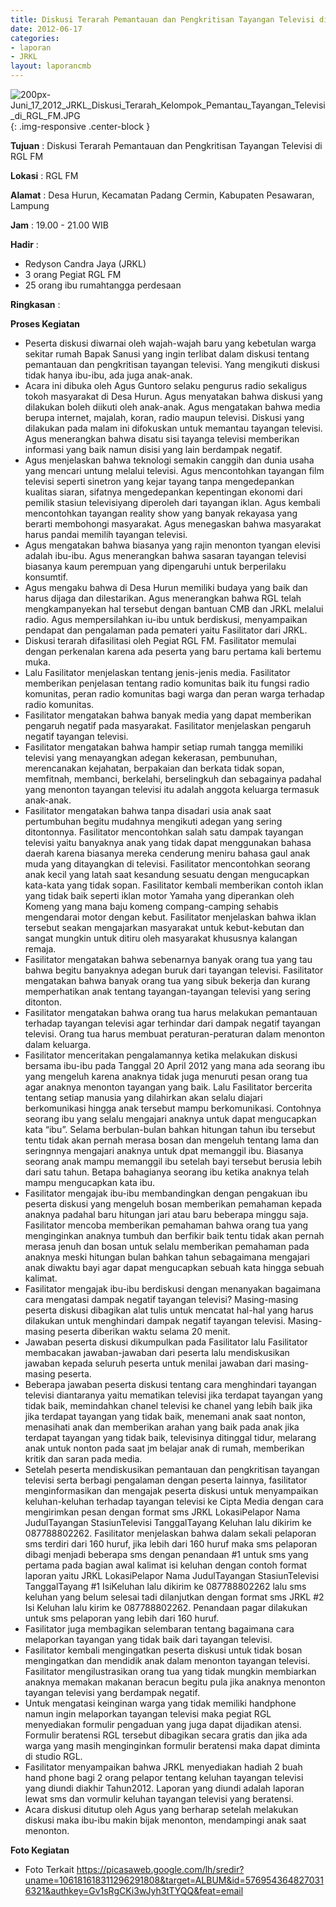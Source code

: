 ```yaml
---
title: Diskusi Terarah Pemantauan dan Pengkritisan Tayangan Televisi di RGL FM
date: 2012-06-17
categories:
- laporan
- JRKL
layout: laporancmb
---
```

	
![200px-Juni_17_2012_JRKL_Diskusi_Terarah_Kelompok_Pemantau_Tayangan_Televisi_di_RGL_FM.JPG](/uploads/200px-Juni_17_2012_JRKL_Diskusi_Terarah_Kelompok_Pemantau_Tayangan_Televisi_di_RGL_FM.JPG){: .img-responsive .center-block }	
	
**Tujuan** :	Diskusi Terarah Pemantauan dan Pengkritisan Tayangan Televisi di RGL FM
	
**Lokasi** :	RGL FM
	
**Alamat** : 	Desa Hurun, Kecamatan Padang Cermin, Kabupaten Pesawaran, Lampung
	
**Jam** :	19.00 - 21.00 WIB
	
**Hadir** :	
*	Redyson Candra Jaya (JRKL)
*	3 orang Pegiat RGL FM
*	25 orang ibu rumahtangga perdesaan

**Ringkasan** :

**Proses Kegiatan**
*	Peserta diskusi diwarnai oleh wajah-wajah baru yang kebetulan warga sekitar rumah Bapak Sanusi yang ingin terlibat dalam diskusi tentang pemantauan dan pengkritisan tayangan televisi. Yang mengikuti diskusi tidak hanya ibu-ibu, ada juga anak-anak.
*	Acara ini dibuka oleh Agus Guntoro selaku pengurus radio sekaligus tokoh masyarakat di Desa Hurun. Agus menyatakan bahwa diskusi yang dilakukan boleh diikuti oleh anak-anak. Agus mengatakan bahwa media berupa internet, majalah, koran, radio maupun televisi. Diskusi yang dilakukan pada malam ini difokuskan untuk memantau tayangan televisi. Agus menerangkan bahwa disatu sisi tayanga televisi memberikan informasi yang baik namun disisi yang lain berdampak negatif.
*	Agus menjelaskan bahwa teknologi semakin canggih dan dunia usaha yang mencari untung melalui televisi. Agus mencontohkan tayangan film televisi seperti sinetron yang kejar tayang tanpa mengedepankan kualitas siaran, sifatnya mengedepankan kepentingan ekonomi dari pemilik stasiun televisiyang diperoleh dari tayangan iklan. Agus kembali mencontohkan tayangan reality show yang banyak rekayasa yang berarti membohongi masyarakat. Agus menegaskan bahwa masyarakat harus pandai memilih tayangan televisi.
*	Agus mengatakan bahwa biasanya yang rajin menonton tyangan elevisi adalah ibu-ibu. Agus menerangkan bahwa sasaran tayangan televisi biasanya kaum perempuan yang dipengaruhi untuk berperilaku konsumtif.
*	Agus mengaku bahwa di Desa Hurun memiliki budaya yang baik dan harus dijaga dan dilestarikan. Agus menerangkan bahwa RGL telah mengkampanyekan hal tersebut dengan bantuan CMB dan JRKL melalui radio. Agus mempersilahkan iu-ibu untuk berdiskusi, menyampaikan pendapat dan pengalaman pada pemateri yaitu Fasilitator dari JRKL.
*	Diskusi terarah difasilitasi oleh Pegiat RGL FM. Fasilitator memulai dengan perkenalan karena ada peserta yang baru pertama kali bertemu muka.
*	Lalu Fasilitator menjelaskan tentang jenis-jenis media. Fasilitator memberikan penjelasan tentang radio komunitas baik itu fungsi radio komunitas, peran radio komunitas bagi warga dan peran warga terhadap radio komunitas.
*	Fasilitator mengatakan bahwa banyak media yang dapat memberikan pengaruh negatif pada masyarakat. Fasilitator menjelaskan pengaruh negatif tayangan televisi.
*	Fasilitator mengatakan bahwa hampir setiap rumah tangga memiliki televisi yang menayangkan adegan kekerasan, pembunuhan, merencanakan kejahatan, berpakaian dan berkata tidak sopan, memfitnah, membanci, berkelahi, berselingkuh dan sebagainya padahal yang menonton tayangan televisi itu adalah anggota keluarga termasuk anak-anak.
*	Fasilitator mengatakan bahwa tanpa disadari usia anak saat pertumbuhan begitu mudahnya mengikuti adegan yang sering ditontonnya. Fasilitator mencontohkan salah satu dampak tayangan televisi yaitu banyaknya anak yang tidak dapat menggunakan bahasa daerah karena biasanya mereka cenderung meniru bahasa gaul anak muda yang ditayangkan di televisi. Fasilitator mencontohkan seorang anak kecil yang latah saat kesandung sesuatu dengan mengucapkan kata-kata yang tidak sopan. Fasilitator kembali memberikan contoh iklan yang tidak baik seperti iklan motor Yamaha yang diperankan oleh Komeng yang mana baju komeng compang-camping sehabis mengendarai motor dengan kebut. Fasilitator menjelaskan bahwa iklan tersebut seakan mengajarkan masyarakat untuk kebut-kebutan dan sangat mungkin untuk ditiru oleh masyarakat khususnya kalangan remaja.
*	Fasilitator mengatakan bahwa sebenarnya banyak orang tua yang tau bahwa begitu banyaknya adegan buruk dari tayangan televisi. Fasilitator mengatakan bahwa banyak orang tua yang sibuk bekerja dan kurang memperhatikan anak tentang tayangan-tayangan televisi yang sering ditonton.
*	Fasilitator mengatakan bahwa orang tua harus melakukan pemantauan terhadap tayangan televisi agar terhindar dari dampak negatif tayangan televisi. Orang tua harus membuat peraturan-peraturan dalam menonton dalam keluarga.
*	Fasilitator menceritakan pengalamannya ketika melakukan diskusi bersama ibu-ibu pada Tanggal 20 April 2012 yang mana ada seorang ibu yang mengeluh karena anaknya tidak juga menuruti pesan orang tua agar anaknya menonton tayangan yang baik. Lalu Fasilitator bercerita tentang setiap manusia yang dilahirkan akan selalu diajari berkomunikasi hingga anak tersebut mampu berkomunikasi. Contohnya seorang ibu yang selalu mengajari anaknya untuk dapat mengucapkan kata “ibu”. Selama berbulan-bulan bahkan hitungan tahun ibu tersebut tentu tidak akan pernah merasa bosan dan mengeluh tentang lama dan seringnnya mengajari anaknya untuk dpat memanggil ibu. Biasanya seorang anak mampu memanggil ibu setelah bayi tersebut berusia lebih dari satu tahun. Betapa bahagianya seorang ibu ketika anaknya telah mampu mengucapkan kata ibu.
*	Fasilitator mengajak ibu-ibu membandingkan dengan pengakuan ibu peserta diskusi yang mengeluh bosan memberikan pemahaman kepada anaknya padahal baru hitungan jari atau baru beberapa minggu saja. Fasilitator mencoba memberikan pemahaman bahwa orang tua yang menginginkan anaknya tumbuh dan berfikir baik tentu tidak akan pernah merasa jenuh dan bosan untuk selalu memberikan pemahaman pada anaknya meski hitungan bulan bahkan tahun sebagaimana mengajari anak diwaktu bayi agar dapat mengucapkan sebuah kata hingga sebuah kalimat.
*	Fasilitator mengajak ibu-ibu berdiskusi dengan menanyakan bagaimana cara mengatasi dampak negatif tayangan televisi? Masing-masing peserta diskusi dibagikan alat tulis untuk mencatat hal-hal yang harus dilakukan untuk menghindari dampak negatif tayangan televisi. Masing-masing peserta diberikan waktu selama 20 menit.
*	Jawaban peserta diskusi dikumpulkan pada Fasilitator lalu Fasilitator membacakan jawaban-jawaban dari peserta lalu mendiskusikan jawaban kepada seluruh peserta untuk menilai jawaban dari masing-masing peserta.
*	Beberapa jawaban peserta diskusi tentang cara menghindari tayangan televisi diantaranya yaitu mematikan televisi jika terdapat tayangan yang tidak baik, memindahkan chanel televisi ke chanel yang lebih baik jika jika terdapat tayangan yang tidak baik, menemani anak saat nonton, menasihati anak dan memberikan arahan yang baik pada anak jika terdapat tayangan yang tidak baik, televisinya ditinggal tidur, melarang anak untuk nonton pada saat jm belajar anak di rumah, memberikan kritik dan saran pada media.
*	Setelah peserta mendiskusikan pemantauan dan pengkritisan tayangan televisi serta berbagi pengalaman dengan peserta lainnya, fasilitator menginformasikan dan mengajak peserta diskusi untuk menyampaikan keluhan-keluhan terhadap tayangan televisi ke Cipta Media dengan cara mengirimkan pesan dengan format sms JRKL <spasi> LokasiPelapor <spasi> Nama <spasi> JudulTayangan <spasi> StasiunTelevisi <spasi> TanggalTayang <spasi> Keluhan lalu dikirim ke 087788802262. Fasilitator menjelaskan bahwa dalam sekali pelaporan sms terdiri dari 160 huruf, jika lebih dari 160 huruf maka sms pelaporan dibagi menjadi beberapa sms dengan penandaan #1 untuk sms yang pertama pada bagian awal kalimat isi keluhan dengan contoh format laporan yaitu JRKL <spasi> LokasiPelapor <spasi> Nama <spasi> JudulTayangan <spasi> StasiunTelevisi <spasi> TanggalTayang <spasi> #1 IsiKeluhan lalu dikirim ke 087788802262 lalu sms keluhan yang belum selesai tadi dilanjutkan dengan format sms JRKL <spasi> #2 Isi Keluhan lalu kirim ke 087788802262. Penandaan pagar dilakukan untuk sms pelaporan yang lebih dari 160 huruf.
*	Fasilitator juga membagikan selembaran tentang bagaimana cara melaporkan tayangan yang tidak baik dari tayangan televisi.
*	Fasilitator kembali mengingatkan peserta diskusi untuk tidak bosan mengingatkan dan mendidik anak dalam menonton tayangan televisi. Fasilitator mengilustrasikan orang tua yang tidak mungkin membiarkan anaknya memakan makanan beracun begitu pula jika anaknya menonton tayangan televisi yang berdampak negatif.
*	Untuk mengatasi keinginan warga yang tidak memiliki handphone namun ingin melaporkan tayangan televisi maka pegiat RGL menyediakan formulir pengaduan yang juga dapat dijadikan atensi. Formulir beratensi RGL tersebut dibagikan secara gratis dan jika ada warga yang masih menginginkan formulir beratensi maka dapat diminta di studio RGL.
*	Fasilitator menyampaikan bahwa JRKL menyediakan hadiah 2 buah hand phone bagi 2 orang pelapor tentang keluhan tayangan televisi yang diundi diakhir Tahun2012. Laporan yang diundi adalah laporan lewat sms dan vormulir keluhan tayangan televisi yang beratensi.
*	Acara diskusi ditutup oleh Agus yang berharap setelah melakukan diskusi maka ibu-ibu makin bijak menonton, mendampingi anak saat menonton.

**Foto Kegiatan**
*	Foto Terkait https://picasaweb.google.com/lh/sredir?uname=106181618311296291808&target=ALBUM&id=5769543648270316321&authkey=Gv1sRgCKi3wJyh3tTYQQ&feat=email
